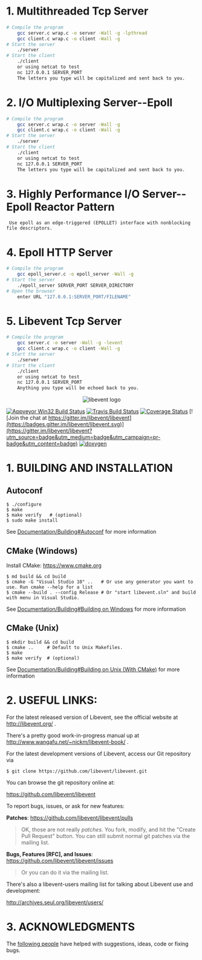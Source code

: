 
# 1. Multithreaded Tcp Server

```bash
# Compile the program
    gcc server.c wrap.c -o server -Wall -g -lpthread
    gcc client.c wrap.c -o client -Wall -g
# Start the server
    ./server
# Start the client
    ./client
    or using netcat to test
    nc 127.0.0.1 SERVER_PORT
    The letters you type will be capitalized and sent back to you.
```

# 2. I/O Multiplexing Server--Epoll

```bash
# Compile the program
    gcc server.c wrap.c -o server -Wall -g
    gcc client.c wrap.c -o client -Wall -g
# Start the server
    ./server
# Start the client
    ./client
    or using netcat to test
    nc 127.0.0.1 SERVER_PORT
    The letters you type will be capitalized and sent back to you.
```

# 3. Highly Performance I/O Server--Epoll Reactor Pattern
     Use epoll as an edge-triggered (EPOLLET) interface with nonblocking file descriptors.

# 4. Epoll HTTP Server

```bash
# Compile the program
    gcc epoll_server.c -o epoll_server -Wall -g 
# Start the server
    ./epoll_server SERVER_PORT SERVER_DIRECTORY
# Open the browser
    enter URL "127.0.0.1:SERVER_PORT/FILENAME" 
```

# 5. Libevent Tcp Server

```bash
# Compile the program
    gcc server.c -o server -Wall -g -levent
    gcc client.c wrap.c -o client -Wall -g
# Start the server
    ./server
# Start the client
    ./client
    or using netcat to test
    nc 127.0.0.1 SERVER_PORT
    Anything you type will be echoed back to you.
```

<p align="center">
  <img src="https://libevent.org/libevent3.png" alt="libevent logo"/>
</p>



[![Appveyor Win32 Build Status](https://ci.appveyor.com/api/projects/status/ng3jg0uhy44mp7ik?svg=true)](https://ci.appveyor.com/project/libevent/libevent)
[![Travis Build Status](https://travis-ci.org/libevent/libevent.svg?branch=master)](https://travis-ci.org/libevent/libevent)
[![Coverage Status](https://coveralls.io/repos/github/libevent/libevent/badge.svg)](https://coveralls.io/github/libevent/libevent)
[![Join the chat at https://gitter.im/libevent/libevent](https://badges.gitter.im/libevent/libevent.svg)](https://gitter.im/libevent/libevent?utm_source=badge&utm_medium=badge&utm_campaign=pr-badge&utm_content=badge)
[![doxygen](https://img.shields.io/badge/doxygen-documentation-blue.svg)](https://libevent.org/doc)



# 1. BUILDING AND INSTALLATION

## Autoconf

```
$ ./configure
$ make
$ make verify   # (optional)
$ sudo make install
```

See [Documentation/Building#Autoconf](/Documentation/Building.md#autoconf) for more information

## CMake (Windows)

Install CMake: <https://www.cmake.org>

```
$ md build && cd build
$ cmake -G "Visual Studio 10" ..   # Or use any generator you want to use. Run cmake --help for a list
$ cmake --build . --config Release # Or "start libevent.sln" and build with menu in Visual Studio.
```

See [Documentation/Building#Building on Windows](/Documentation/Building.md#building-on-windows) for more information

## CMake (Unix)

```
$ mkdir build && cd build
$ cmake ..     # Default to Unix Makefiles.
$ make
$ make verify  # (optional)
```

See [Documentation/Building#Building on Unix (With CMake)](/Documentation/Building.md#building-on-unix-cmake) for more information

# 2. USEFUL LINKS:

For the latest released version of Libevent, see the official website at
<http://libevent.org/> .

There's a pretty good work-in-progress manual up at
   <http://www.wangafu.net/~nickm/libevent-book/> .

For the latest development versions of Libevent, access our Git repository
via

```
$ git clone https://github.com/libevent/libevent.git
```

You can browse the git repository online at:

<https://github.com/libevent/libevent>

To report bugs, issues, or ask for new features:

__Patches__: https://github.com/libevent/libevent/pulls
> OK, those are not really _patches_. You fork, modify, and hit the "Create Pull Request" button.
> You can still submit normal git patches via the mailing list.

__Bugs, Features [RFC], and Issues__: https://github.com/libevent/libevent/issues
> Or you can do it via the mailing list.

There's also a libevent-users mailing list for talking about Libevent
use and development: 

<http://archives.seul.org/libevent/users/>

# 3. ACKNOWLEDGMENTS

The [following people](/CONTRIBUTORS.md) have helped with suggestions, ideas,
code or fixing bugs.

